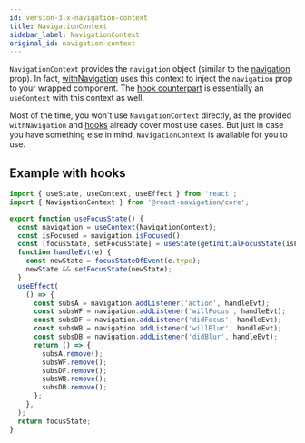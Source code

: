 ```yaml
---
id: version-3.x-navigation-context
title: NavigationContext
sidebar_label: NavigationContext
original_id: navigation-context
---
```


`NavigationContext` provides the `navigation` object (similar to the [navigation](navigation-prop.html) prop). In fact, [withNavigation](with-navigation.html) uses this context to inject the `navigation` prop to your wrapped component. The [hook counterpart](https://github.com/react-navigation/react-navigation-hooks#usenavigation) is essentially an `useContext` with this context as well.

Most of the time, you won't use `NavigationContext` directly, as the provided `withNavigation` and [hooks](https://github.com/react-navigation/react-navigation-hooks) already cover most use cases. But just in case you have something else in mind, `NavigationContext` is available for you to use.

## Example with hooks

```js
import { useState, useContext, useEffect } from 'react';
import { NavigationContext } from '@react-navigation/core';

export function useFocusState() {
  const navigation = useContext(NavigationContext);
  const isFocused = navigation.isFocused();
  const [focusState, setFocusState] = useState(getInitialFocusState(isFocused));
  function handleEvt(e) {
    const newState = focusStateOfEvent(e.type);
    newState && setFocusState(newState);
  }
  useEffect(
    () => {
      const subsA = navigation.addListener('action', handleEvt);
      const subsWF = navigation.addListener('willFocus', handleEvt);
      const subsDF = navigation.addListener('didFocus', handleEvt);
      const subsWB = navigation.addListener('willBlur', handleEvt);
      const subsDB = navigation.addListener('didBlur', handleEvt);
      return () => {
        subsA.remove();
        subsWF.remove();
        subsDF.remove();
        subsWB.remove();
        subsDB.remove();
      };
    },
  );
  return focusState;
}
```

